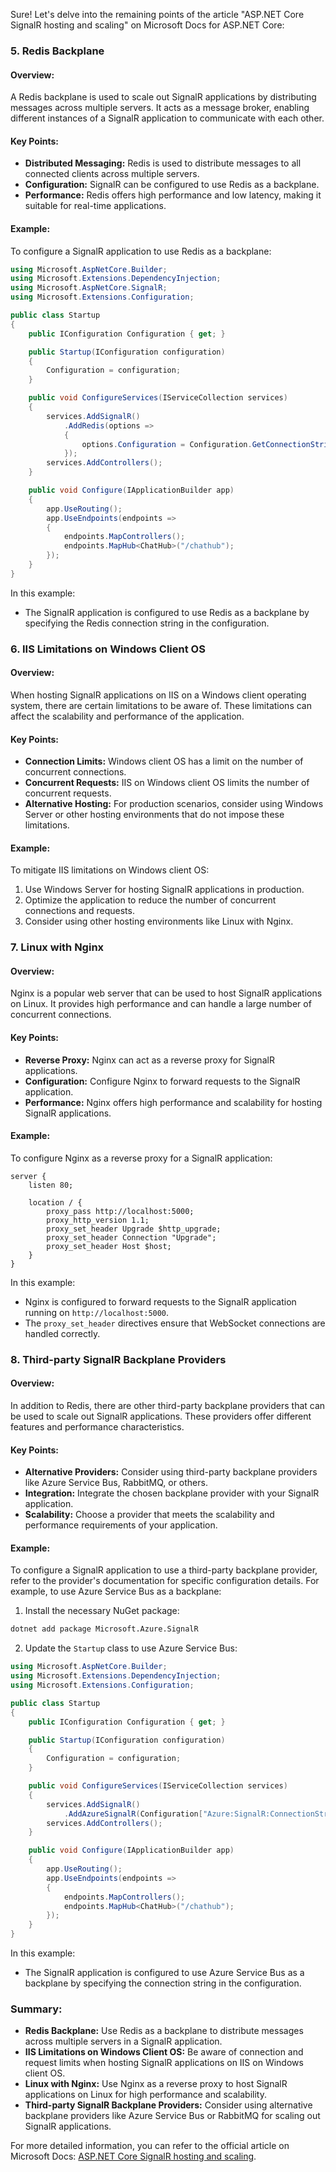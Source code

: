Sure! Let's delve into the remaining points of the article "ASP.NET Core SignalR hosting and scaling" on Microsoft Docs for ASP.NET Core:

### 5. Redis Backplane

#### Overview:
A Redis backplane is used to scale out SignalR applications by distributing messages across multiple servers. It acts as a message broker, enabling different instances of a SignalR application to communicate with each other.

#### Key Points:
- **Distributed Messaging:** Redis is used to distribute messages to all connected clients across multiple servers.
- **Configuration:** SignalR can be configured to use Redis as a backplane.
- **Performance:** Redis offers high performance and low latency, making it suitable for real-time applications.

#### Example:

To configure a SignalR application to use Redis as a backplane:

```csharp name=Startup.cs
using Microsoft.AspNetCore.Builder;
using Microsoft.Extensions.DependencyInjection;
using Microsoft.AspNetCore.SignalR;
using Microsoft.Extensions.Configuration;

public class Startup
{
    public IConfiguration Configuration { get; }

    public Startup(IConfiguration configuration)
    {
        Configuration = configuration;
    }

    public void ConfigureServices(IServiceCollection services)
    {
        services.AddSignalR()
            .AddRedis(options =>
            {
                options.Configuration = Configuration.GetConnectionString("RedisConnection");
            });
        services.AddControllers();
    }

    public void Configure(IApplicationBuilder app)
    {
        app.UseRouting();
        app.UseEndpoints(endpoints =>
        {
            endpoints.MapControllers();
            endpoints.MapHub<ChatHub>("/chathub");
        });
    }
}
```

In this example:
- The SignalR application is configured to use Redis as a backplane by specifying the Redis connection string in the configuration.

### 6. IIS Limitations on Windows Client OS

#### Overview:
When hosting SignalR applications on IIS on a Windows client operating system, there are certain limitations to be aware of. These limitations can affect the scalability and performance of the application.

#### Key Points:
- **Connection Limits:** Windows client OS has a limit on the number of concurrent connections.
- **Concurrent Requests:** IIS on Windows client OS limits the number of concurrent requests.
- **Alternative Hosting:** For production scenarios, consider using Windows Server or other hosting environments that do not impose these limitations.

#### Example:

To mitigate IIS limitations on Windows client OS:
1. Use Windows Server for hosting SignalR applications in production.
2. Optimize the application to reduce the number of concurrent connections and requests.
3. Consider using other hosting environments like Linux with Nginx.

### 7. Linux with Nginx

#### Overview:
Nginx is a popular web server that can be used to host SignalR applications on Linux. It provides high performance and can handle a large number of concurrent connections.

#### Key Points:
- **Reverse Proxy:** Nginx can act as a reverse proxy for SignalR applications.
- **Configuration:** Configure Nginx to forward requests to the SignalR application.
- **Performance:** Nginx offers high performance and scalability for hosting SignalR applications.

#### Example:

To configure Nginx as a reverse proxy for a SignalR application:

```nginx name=nginx.conf
server {
    listen 80;

    location / {
        proxy_pass http://localhost:5000;
        proxy_http_version 1.1;
        proxy_set_header Upgrade $http_upgrade;
        proxy_set_header Connection "Upgrade";
        proxy_set_header Host $host;
    }
}
```

In this example:
- Nginx is configured to forward requests to the SignalR application running on `http://localhost:5000`.
- The `proxy_set_header` directives ensure that WebSocket connections are handled correctly.

### 8. Third-party SignalR Backplane Providers

#### Overview:
In addition to Redis, there are other third-party backplane providers that can be used to scale out SignalR applications. These providers offer different features and performance characteristics.

#### Key Points:
- **Alternative Providers:** Consider using third-party backplane providers like Azure Service Bus, RabbitMQ, or others.
- **Integration:** Integrate the chosen backplane provider with your SignalR application.
- **Scalability:** Choose a provider that meets the scalability and performance requirements of your application.

#### Example:

To configure a SignalR application to use a third-party backplane provider, refer to the provider's documentation for specific configuration details. For example, to use Azure Service Bus as a backplane:

1. Install the necessary NuGet package:

```bash
dotnet add package Microsoft.Azure.SignalR
```

2. Update the `Startup` class to use Azure Service Bus:

```csharp name=Startup.cs
using Microsoft.AspNetCore.Builder;
using Microsoft.Extensions.DependencyInjection;
using Microsoft.Extensions.Configuration;

public class Startup
{
    public IConfiguration Configuration { get; }

    public Startup(IConfiguration configuration)
    {
        Configuration = configuration;
    }

    public void ConfigureServices(IServiceCollection services)
    {
        services.AddSignalR()
            .AddAzureSignalR(Configuration["Azure:SignalR:ConnectionString"]);
        services.AddControllers();
    }

    public void Configure(IApplicationBuilder app)
    {
        app.UseRouting();
        app.UseEndpoints(endpoints =>
        {
            endpoints.MapControllers();
            endpoints.MapHub<ChatHub>("/chathub");
        });
    }
}
```

In this example:
- The SignalR application is configured to use Azure Service Bus as a backplane by specifying the connection string in the configuration.

### Summary:

- **Redis Backplane:** Use Redis as a backplane to distribute messages across multiple servers in a SignalR application.
- **IIS Limitations on Windows Client OS:** Be aware of connection and request limits when hosting SignalR applications on IIS on Windows client OS.
- **Linux with Nginx:** Use Nginx as a reverse proxy to host SignalR applications on Linux for high performance and scalability.
- **Third-party SignalR Backplane Providers:** Consider using alternative backplane providers like Azure Service Bus or RabbitMQ for scaling out SignalR applications.

For more detailed information, you can refer to the official article on Microsoft Docs: [ASP.NET Core SignalR hosting and scaling](https://docs.microsoft.com/en-us/aspnet/core/signalr/scale).